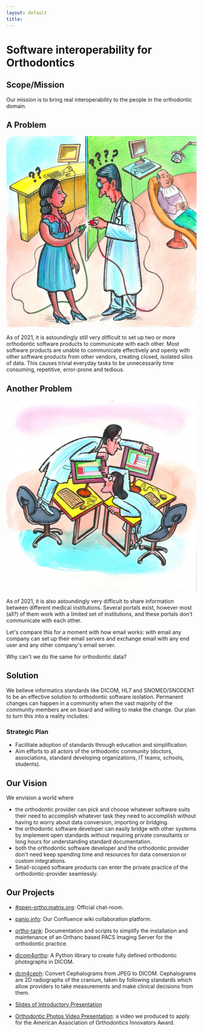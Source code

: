 ```yaml
---
layout: default
title: 
---
```

# Software interoperability for Orthodontics

## Scope/Mission

Our mission is to bring real interoperability to the people in the orthodontic domain.

## A Problem

![Two medical staff members can't connect their devices together.](./assets/img/NoOrthoCompatibility_Plug.jpg "No Compatibility")

As of 2021, it is astoundingly still very difficult to set up two or more orthodontic software products to communicate with each other. Most software products are unable to communicate effectively and openly with other software products from other vendors, creating closed, isolated silos of data. This causes trivial everyday tasks to be unnecessarily time consuming, repetitive, error-prone and tedious.

## Another Problem

![Two doctors have to look over each other's screen to share information.](./assets/img/NoOrthoCompatibility_Screen.jpg "No Compatibility")

As of 2021, it is also astoundingly very difficult to share information between different medical institutions. Several portals exist, however most (all?) of them work with a limited set of institutions, and these portals don't communicate with each other.

Let's compare this for a moment with how email works: with email any company can set up their email servers and exchange email with any end user and any other company's email server.

Why can't we do the same for orthodontic data?

## Solution

We believe informatics standards like DICOM, HL7 and SNOMED/SNODENT to be an effective solution to orthodontic software isolation. Permanent changes can happen in a community when the vast majority of the community members are on board and willing to make the change. Our plan to turn this into a reality includes:

### Strategic Plan

- Facilitate adoption of standards through education and simplification.
- Aim efforts to all actors of the orthodontic community (doctors, associations, standard developing organizations, IT teams, schools, students).

<!-- TODO: Add graphical representation of timeline

- 2021-Q2 Implementation of VNA on beta practices
- 2021-Q3
- 2021-Q4
- 2022-Q1 Development and implementation of efficiency measurement system
- 2022-Q2 Development of Standards for Photography (DICOM, SNODENT)
- 2022-Q3 Implementation of Photographic standards (open-source, github)
- 2022-Q4 Development and implementation of first photographic archiving application: DICOM ortho-photo-archiver
- 2023-Q1 Comparison of efficiency between pre and post DICOM ortho-photo-archiver: publication of findings.
- Development and implementation of first photographic acquisition application: DICOM ortho-photo acquirer
- Development of Standards for 2D Radiographs (cephalograms/panoramic x-rays) (DICOM, SNODENT, IHE, ...)
- Development of tools to convert flat cephalograms into DICOM and store in VNA: DICOM ortho-ceph-archiver
- 2023-Q2 First orthodontic interoperability booth at AAO
- 2023-Q3
- 2023-Q4
- 2024-Q1
- 2024-Q2
- 2024-Q3
- 2024-Q4
- 2025-Q2 First orthodontic Connectathon at AAO

-->

<!-- ## Values

TODO: Add Values. -->

## Our Vision

We envision a world where

- the orthodontic provider can pick and choose whatever software suits their need to accomplish whatever task they need to accomplish without having to worry about data conversion, importing or bridging.
- the orthodontic software developer can easily bridge with other systems by implement open standards without requiring private consultants or long hours for understanding standard documentation.
- both the orthodontic software developer and the orthodontic provider don't need keep spending time and resources for data conversion or custom integrations.
- Small-scoped software products can enter the private practice of the orthodontic-provider seamlessly.

## Our Projects

- [#open-ortho:matrix.org](https://matrix.to/#/#open-ortho:matrix.org): Official chat-room.
- [panio.info](https://confluence.panio.info): Our Confluence wiki collaboration platform.
- [ortho-tank](https://github.com/open-ortho/ortho-tank): Documentation and scripts to simplify the installation and maintenance of an Orthanc based PACS Imaging Server for the orthodontic practice.
- [dicom4ortho](https://github.com/open-ortho/dicom4ortho): A Python library to create fully defined orthodontic photographs in DICOM.
- [dcm4ceph](https://github.com/open-ortho/dcm4ceph): Convert Cephalograms from JPEG to DICOM. Cephalograms are 2D radiographs of the cranium, taken by following standards which allow providers to take measurements and make clinical decisions from them.

- [Slides of Introductory Presentation](https://open-ortho.github.io/ACT-12.4.1)
- [Orthodontic Photos Video Presentation](https://youtu.be/7fZIQxOjb6c): a video we produced to apply for the American Association of Orthodontics Innovators Award.

<!-- ## Resources

TODO: add Resources -->

<!-- ## Who we are

TODO: Add list of who we are. -->
